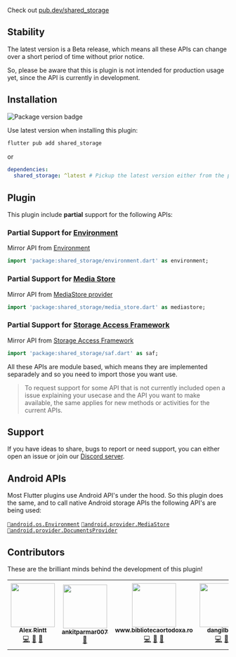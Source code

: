 Check out [pub.dev/shared_storage](https://pub.dev/packages/shared_storage)

## Stability

The latest version is a Beta release, which means all these APIs can change over a short period of time without prior notice.

So, please be aware that this is plugin is not intended for production usage yet, since the API is currently in development.

## Installation

![Package version badge](https://img.shields.io/pub/v/shared_storage.svg?style=for-the-badge&color=22272E&showLabel=false&labelColor=15191f&logo=dart&logoColor=blue)

Use latest version when installing this plugin:

```bash
flutter pub add shared_storage
```

or

```yaml
dependencies:
  shared_storage: ^latest # Pickup the latest version either from the pub.dev page or doc badge
```

## Plugin

This plugin include **partial** support for the following APIs:

### Partial Support for [Environment](./Usage/Environment.md)

Mirror API from [Environment](https://developer.android.com/reference/android/os/Environment)

```dart
import 'package:shared_storage/environment.dart' as environment;
```

### Partial Support for [Media Store](./Usage/Media%20Store.md)

Mirror API from [MediaStore provider](https://developer.android.com/reference/android/provider/MediaStore)

```dart
import 'package:shared_storage/media_store.dart' as mediastore;
```

### Partial Support for [Storage Access Framework](./Usage/Storage%20Access%20Framework.md)

Mirror API from [Storage Access Framework](https://developer.android.com/guide/topics/providers/document-provider)

```dart
import 'package:shared_storage/saf.dart' as saf;
```

All these APIs are module based, which means they are implemented separadely and so you need to import those you want use.

> To request support for some API that is not currently included open a issue explaining your usecase and the API you want to make available, the same applies for new methods or activities for the current APIs.

## Support

If you have ideas to share, bugs to report or need support, you can either open an issue or join our [Discord server](https://discord.gg/86GDERXZNS).

## Android APIs

Most Flutter plugins use Android API's under the hood. So this plugin does the same, and to call native Android storage APIs the following API's are being used:

[`🔗android.os.Environment`](https://developer.android.com/reference/android/os/Environment#summary) [`🔗android.provider.MediaStore`](https://developer.android.com/reference/android/provider/MediaStore#summary) [`🔗android.provider.DocumentsProvider`](https://developer.android.com/guide/topics/providers/document-provider)

## Contributors

These are the brilliant minds behind the development of this plugin!

<!-- ALL-CONTRIBUTORS-LIST:START - Do not remove or modify this section -->
<!-- prettier-ignore-start -->
<!-- markdownlint-disable -->
<table>
  <tr>
    <td align="center"><a href="https://alexrintt.github.io"><img src="https://avatars.githubusercontent.com/u/51419598?v=4?s=100" width="100px;" alt=""/><br /><sub><b>Alex Rintt</b></sub></a><br /><a href="https://github.com/alexrintt/shared-storage/commits?author=alexrintt" title="Code">💻</a> <a href="#maintenance-alexrintt" title="Maintenance">🚧</a> <a href="https://github.com/alexrintt/shared-storage/commits?author=alexrintt" title="Documentation">📖</a></td>
    <td align="center"><a href="https://github.com/ankitparmar007"><img src="https://avatars.githubusercontent.com/u/73648141?v=4?s=100" width="100px;" alt=""/><br /><sub><b>ankitparmar007</b></sub></a><br /><a href="https://github.com/alexrintt/shared-storage/issues?q=author%3Aankitparmar007" title="Bug reports">🐛</a></td>
    <td align="center"><a href="https://www.bibliotecaortodoxa.ro"><img src="https://avatars.githubusercontent.com/u/1148228?v=4?s=100" width="100px;" alt=""/><br /><sub><b>www.bibliotecaortodoxa.ro</b></sub></a><br /><a href="https://github.com/alexrintt/shared-storage/commits?author=aplicatii-romanesti" title="Code">💻</a> <a href="https://github.com/alexrintt/shared-storage/issues?q=author%3Aaplicatii-romanesti" title="Bug reports">🐛</a> <a href="#ideas-aplicatii-romanesti" title="Ideas, Planning, & Feedback">🤔</a></td>
    <td align="center"><a href="https://github.com/dangilbert"><img src="https://avatars.githubusercontent.com/u/6799566?v=4?s=100" width="100px;" alt=""/><br /><sub><b>dangilbert</b></sub></a><br /><a href="https://github.com/alexrintt/shared-storage/commits?author=dangilbert" title="Code">💻</a> <a href="https://github.com/alexrintt/shared-storage/issues?q=author%3Adangilbert" title="Bug reports">🐛</a></td>
    <td align="center"><a href="https://github.com/dhaval-k-simformsolutions"><img src="https://avatars.githubusercontent.com/u/90894202?v=4?s=100" width="100px;" alt=""/><br /><sub><b>dhaval-k-simformsolutions</b></sub></a><br /><a href="https://github.com/alexrintt/shared-storage/issues?q=author%3Adhaval-k-simformsolutions" title="Bug reports">🐛</a> <a href="#ideas-dhaval-k-simformsolutions" title="Ideas, Planning, & Feedback">🤔</a></td>
    <td align="center"><a href="https://eternityforest.com"><img src="https://avatars.githubusercontent.com/u/758047?v=4?s=100" width="100px;" alt=""/><br /><sub><b>Daniel Dunn</b></sub></a><br /><a href="https://github.com/alexrintt/shared-storage/issues?q=author%3AEternityForest" title="Bug reports">🐛</a> <a href="https://github.com/alexrintt/shared-storage/commits?author=EternityForest" title="Code">💻</a> <a href="https://github.com/alexrintt/shared-storage/commits?author=EternityForest" title="Documentation">📖</a></td>
    <td align="center"><a href="http://jfaltis.de"><img src="https://avatars.githubusercontent.com/u/45465572?v=4?s=100" width="100px;" alt=""/><br /><sub><b>jfaltis</b></sub></a><br /><a href="https://github.com/alexrintt/shared-storage/issues?q=author%3Ajfaltis" title="Bug reports">🐛</a> <a href="https://github.com/alexrintt/shared-storage/commits?author=jfaltis" title="Code">💻</a> <a href="https://github.com/alexrintt/shared-storage/commits?author=jfaltis" title="Documentation">📖</a></td>
  </tr>
</table>

<!-- markdownlint-restore -->
<!-- prettier-ignore-end -->

<!-- ALL-CONTRIBUTORS-LIST:END -->
